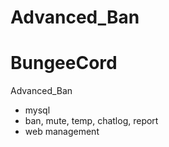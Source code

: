 # Advanced_Ban
# BungeeCord
Advanced_Ban
- mysql
- ban, mute, temp, chatlog, report
- web management
